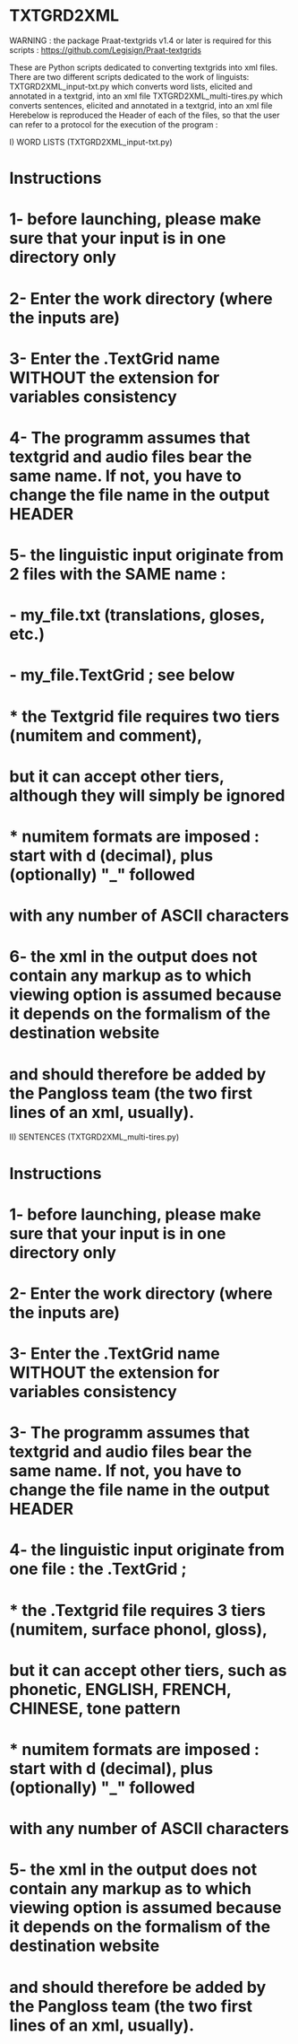 # TXTGRD2XML
WARNING : the package Praat-textgrids v1.4 or later is required for this scripts : 
https://github.com/Legisign/Praat-textgrids

These are Python scripts dedicated to converting textgrids into xml files.
  There are two different scripts dedicated to the work of linguists:
TXTGRD2XML_input-txt.py which converts word lists, elicited and annotated in a textgrid, into an xml file
TXTGRD2XML_multi-tires.py which converts sentences, elicited and annotated in a textgrid, into an xml file
  Herebelow is reproduced the Header of each of the files, so that the user can refer to a protocol for the execution of the program :

I) WORD LISTS (TXTGRD2XML_input-txt.py)
  # Instructions
# 1- before launching, please make sure that your input is in one directory only
# 2- Enter the work directory (where the inputs are)
# 3- Enter the .TextGrid name WITHOUT the extension for variables consistency
# 4- The programm assumes that textgrid and audio files bear the same name. If not, you have to change the file name in the output HEADER

# 5- the linguistic input originate from 2 files with the SAME name :
#     - my_file.txt (translations, gloses, etc.)
#     - my_file.TextGrid ; see below
#               * the Textgrid file requires two tiers (numitem and comment),
#               but it can accept other tiers, although they will simply be ignored
#               * numitem formats are imposed : start with d (decimal), plus (optionally) "_" followed 
#               with any number of ASCII characters
# 6- the xml in the output does not contain any markup as to which viewing option is assumed because it depends on the formalism of the destination website
# and should therefore be added by the Pangloss team (the two first lines of an xml, usually).

II) SENTENCES (TXTGRD2XML_multi-tires.py)
  # Instructions
# 1- before launching, please make sure that your input is in one directory only
# 2- Enter the work directory (where the inputs are)
# 3- Enter the .TextGrid name WITHOUT the extension for variables consistency
# 3- The programm assumes that textgrid and audio files bear the same name. If not, you have to change the file name in the output HEADER
# 4- the linguistic input originate from one file : the .TextGrid ;
#           * the .Textgrid file requires 3 tiers (numitem, surface phonol, gloss),
#           but it can accept other tiers, such as phonetic, ENGLISH, FRENCH, CHINESE, tone pattern
#           * numitem formats are imposed : start with d (decimal), plus (optionally) "_" followed 
#           with any number of ASCII characters
# 5- the xml in the output does not contain any markup as to which viewing option is assumed because it depends on the formalism of the destination website
# and should therefore be added by the Pangloss team (the two first lines of an xml, usually).
